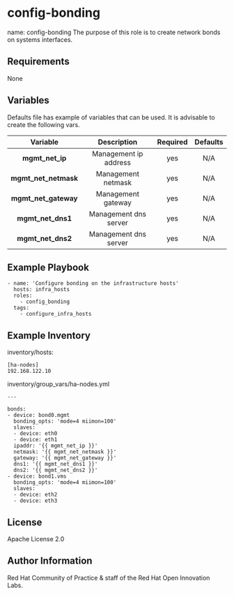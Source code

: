 config-bonding
==============

name: config-bonding
The purpose of this role is to create network bonds on systems interfaces. 

Requirements
------------

None

Variables
---------

Defaults file has example of variables that can be used. It is advisable to create the following vars.

| Variable | Description | Required | Defaults |
|:--------:|:-----------:|:--------:|:--------:|
|**mgmt_net_ip**|  Management ip address | yes | N/A |
|**mgmt_net_netmask**| Management netmask | yes | N/A |
|**mgmt_net_gateway**| Management gateway | yes | N/A |
|**mgmt_net_dns1**| Management dns server | yes | N/A |
|**mgmt_net_dns2**| Management dns server | yes | N/A |


Example Playbook
----------------
```
- name: 'Configure bonding on the infrastructure hosts'
  hosts: infra_hosts
  roles:
    - config_bonding
  tags: 
    - configure_infra_hosts
```

Example Inventory
-----------------
inventory/hosts:

```
[ha-nodes]
192.168.122.10

```
inventory/group_vars/ha-nodes.yml

```
---

bonds:
- device: bond0.mgmt
  bonding_opts: 'mode=4 miimon=100'
  slaves: 
  - device: eth0
  - device: eth1
  ipaddr: '{{ mgmt_net_ip }}'
  netmask: '{{ mgmt_net_netmask }}'
  gateway: '{{ mgmt_net_gateway }}'
  dns1: '{{ mgmt_net_dns1 }}'
  dns2: '{{ mgmt_net_dns2 }}'
- device: bond1.vms
  bonding_opts: 'mode=4 miimon=100'
  slaves:
  - device: eth2
  - device: eth3
```

License
-------

Apache License 2.0

Author Information
------------------

Red Hat Community of Practice & staff of the Red Hat Open Innovation Labs.